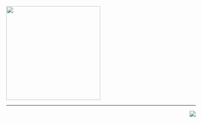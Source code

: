 <div>
  <img src="https://i.imgur.com/ziH0jH2.png" width="250" />
</div>
<hr />
<div align="right">
  <a href="https://prss.io"><img src="https://i.imgur.com/119jHbZ.png" /></a>
</div>